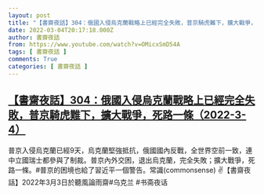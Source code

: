 ```yaml
---
layout: post
title: "【書齋夜話】304：俄國入侵烏克蘭戰略上已經完全失敗，普京騎虎難下，擴大戰爭，死路一條（2022-3-4）"
date: 2022-03-04T20:17:18.000Z
author: 書齋夜話
from: https://www.youtube.com/watch?v=OMicxSmD54A
tags: [ 書齋夜話 ]
comments: True
categories: [ 書齋夜話 ]
---
```

<!--1646425038000-->
[【書齋夜話】304：俄國入侵烏克蘭戰略上已經完全失敗，普京騎虎難下，擴大戰爭，死路一條（2022-3-4）](https://www.youtube.com/watch?v=OMicxSmD54A)
------

<div>
普京入侵烏克蘭已經9天，烏克蘭堅強抵抗，俄國國內反戰，全世界空前一致，連中立國瑞士都參與了制裁。普京內外交困，退出烏克蘭，完全失敗；擴大戰爭，死路一條。#普京的困境也給了習近平一個警告。常識(commonsense) ✌【書齋夜話】2022年3月3日於聽風論雨齋#乌克兰 #书斋夜话
</div>
